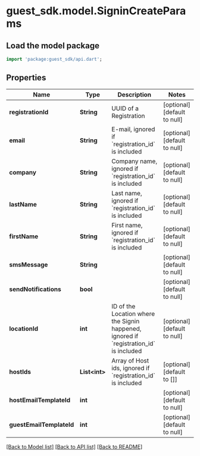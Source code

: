 # guest_sdk.model.SigninCreateParams

## Load the model package
```dart
import 'package:guest_sdk/api.dart';
```

## Properties
Name | Type | Description | Notes
------------ | ------------- | ------------- | -------------
**registrationId** | **String** | UUID of a Registration | [optional] [default to null]
**email** | **String** | E-mail, ignored if &#x60;registration_id&#x60; is included | [optional] [default to null]
**company** | **String** | Company name, ignored if &#x60;registration_id&#x60; is included | [optional] [default to null]
**lastName** | **String** | Last name, ignored if &#x60;registration_id&#x60; is included | [optional] [default to null]
**firstName** | **String** | First name, ignored if &#x60;registration_id&#x60; is included | [optional] [default to null]
**smsMessage** | **String** |  | [optional] [default to null]
**sendNotifications** | **bool** |  | [optional] [default to null]
**locationId** | **int** | ID of the Location where the Signin happened, ignored if &#x60;registration_id&#x60; is included | [optional] [default to null]
**hostIds** | **List&lt;int&gt;** | Array of Host ids, ignored if &#x60;registration_id&#x60; is included | [optional] [default to []]
**hostEmailTemplateId** | **int** |  | [optional] [default to null]
**guestEmailTemplateId** | **int** |  | [optional] [default to null]

[[Back to Model list]](../README.md#documentation-for-models) [[Back to API list]](../README.md#documentation-for-api-endpoints) [[Back to README]](../README.md)


